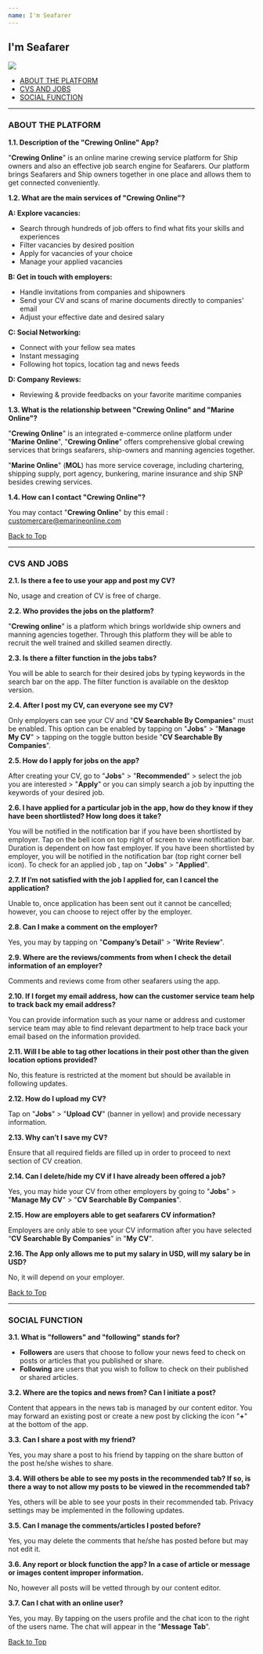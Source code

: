 ```yaml
---
name: I'm Seafarer
---
```


## I'm Seafarer

![](https://bwec-file.oss-cn-hongkong.aliyuncs.com/cms/supplier.jpg)

  * [ABOUT THE PLATFORM](#about-the-platform)
  * [CVS AND JOBS](#cvs-and-jobs)
  * [SOCIAL FUNCTION](#social-function)

---

### ABOUT THE PLATFORM


**1.1. Description of the "Crewing Online" App?**

"**Crewing Online**" is an online marine crewing service platform for Ship owners and also an effective job search engine for Seafarers. Our platform brings Seafarers and Ship owners together in one place and allows them to get connected conveniently.

**1.2. What are the main services of "Crewing Online"?**

**A: Explore vacancies:**

- Search through hundreds of job offers to find what fits your skills and experiences 
- Filter vacancies by desired position
- Apply for vacancies of your choice
- Manage your applied vacancies

**B: Get in touch with employers:**

- Handle invitations from companies and shipowners
- Send your CV and scans of marine documents directly to companies' email
- Adjust your effective date and desired salary

**C: Social Networking:**

- Connect with your fellow sea mates
- Instant messaging 
- Following hot topics, location tag and news feeds

**D: Company Reviews:**

- Reviewing & provide feedbacks on your favorite maritime companies

**1.3. What is the relationship between "Crewing Online" and "Marine Online"?**

"**Crewing Online**" is an integrated e-commerce online platform under "**Marine Online**", "**Crewing Online**" offers comprehensive global crewing services that brings seafarers, ship-owners and manning agencies together. 

"**Marine Online**" (**MOL**) has more service coverage, including chartering, shipping supply, port agency, bunkering, marine insurance and ship SNP besides crewing services.

**1.4. How can I contact "Crewing Online"?**

You may contact "**Crewing Online**" by this email : [customercare@emarineonline.com](mailto:customercare@emarineonline.com)


 [Back to Top](seafarer#)

---

### CVS AND JOBS


**2.1. Is there a fee to use your app and post my CV?**

No, usage and creation of CV is free of charge.


**2.2. Who provides the jobs on the platform?**

"**Crewing online**" is a platform which brings worldwide ship owners and manning agencies together. Through this platform they will be able to recruit the well trained and skilled seamen directly. 


**2.3. Is there a filter function in the jobs tabs?**

You will be able to search for their desired jobs by typing keywords in the search bar on the app. The filter function is available on the desktop version.


**2.4. After I post my CV, can everyone see my CV?**

Only employers can see your CV and "**CV Searchable By Companies**" must be enabled. This option can be enabled by tapping on "**Jobs**" > "**Manage My CV**" > tapping on the toggle button beside "**CV Searchable By Companies**".


**2.5. How do I apply for jobs on the app?**

After creating your CV, go to "**Jobs**" > "**Recommended**" > select the job you are interested > "**Apply**" or you can simply search a job by inputting the keywords of your desired job.


**2.6. I have applied for a particular job in the app, how do they know if they have been shortlisted? How long does it take?**

You will be notified in the notification bar if you have been shortlisted by employer. Tap on the bell icon on top right of screen to view notification bar. Duration is dependent on how fast employer. If you have been shortlisted by employer, you will be notified in the notification bar (top right corner bell icon). To check for an applied job , tap on "**Jobs**" > "**Applied**".


**2.7. If I’m not satisfied with the job I applied for, can I cancel the application?**

Unable to, once application has been sent out it cannot be cancelled; however, you can choose to reject offer by the employer.


**2.8. Can I make a comment on the employer?**

Yes, you may by tapping on "**Company’s Detail**" > "**Write Review**".


**2.9. Where are the reviews/comments from when I check the detail information of an employer?**

Comments and reviews come from other seafarers using the app.


**2.10. If I forget my email address, how can the customer service team help to track back my email address?**

You can provide information such as your name or address and customer service team may able to find relevant department to help trace back your email based on the information provided.


**2.11. Will I be able to tag other locations in their post other than the given location options provided?**

No, this feature is restricted at the moment but should be available in following updates.


**2.12. How do I upload my CV?**

Tap on "**Jobs**" > "**Upload CV**" (banner in yellow) and provide necessary information.


**2.13. Why can’t I save my CV?**

Ensure that all required fields are filled up in order to proceed to next section of CV creation.


**2.14. Can I delete/hide my CV if I have already been offered a job?**

Yes, you may hide your CV from other employers by going to "**Jobs**" > "**Manage My CV**" > "**CV Searchable By Companies**". 


**2.15. How are employers able to get seafarers CV information?**

Employers are only able to see your CV information after you have selected  “**CV Searchable By Companies**” in "**My CV**".


**2.16. The App only allows me to put my salary in USD, will my salary be in USD?**

No, it will depend on your employer.


 [Back to Top](seafarer#)


---

### SOCIAL FUNCTION


**3.1. What is "followers" and "following" stands for?**

- **Followers** are users that choose to follow your news feed to check on posts or articles that you published or share. 
- **Following** are users that you wish to follow to check on their published or shared articles.


**3.2. Where are the topics and news from? Can I initiate a post?**

Content that appears in the news tab is managed by our content editor. You may forward an existing post or create a new post by clicking the icon "**+**" at the bottom of the app.


**3.3. Can I share a post with my friend?**

Yes, you may share a post to his friend by tapping on the share button of the post he/she wishes to share.


**3.4. Will others be able to see my posts in the recommended tab? If so, is there a way to not allow my posts to be viewed in the recommended tab?**

Yes, others will be able to see your posts in their recommended tab. Privacy settings may be implemented in the following updates.


**3.5. Can I manage the comments/articles I posted before?**

Yes, you may delete the comments that he/she has posted before but may not edit it.


**3.6. Any report or block function the app? In a case of article or message or images content improper information.**

No, however all posts will be vetted through by our content editor.


**3.7. Can I chat with an online user?**

Yes, you may. By tapping on the users profile and the chat icon to the right of the users name. The chat will appear in the "**Message Tab**".


 [Back to Top](seafarer#)
 

